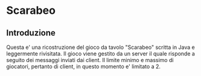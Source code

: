 # Scarabeo
## Introduzione
Questa e' una ricostruzione del gioco da tavolo "Scarabeo" scritta in Java e leggermente rivisitata. Il gioco viene gestito da un server il quale risponde a seguito dei messaggi inviati dai client. Il limite minimo e massimo di giocatori, pertanto di client, in questo momento e' limitato a 2.
